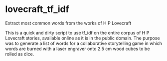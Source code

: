 # lovecraft_tf_idf
Extract most common words from the works of H P Lovecraft

This is a quick and dirty script to use tf_idf on the entire corpus of H P Lovecraft stories, available online as it is in the public domain.  The purpose was to generate a list of words for a collaborative storytelling game in which words are burned with a laser engraver onto 2.5 cm wood cubes to be rolled as dice.
